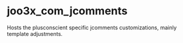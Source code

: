 # joo3x_com_jcomments
Hosts the plusconscient specific jcomments customizations, mainly template adjustments.
